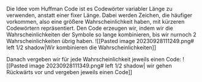 Die Idee vom Huffman Code ist es Codewörter variabler Länge zu verwenden, anstatt einer fixer Länge. Dabei werden Zeichen, die häufiger vorkommen, also eine größere Wahrscheinlichkeit haben, mit kürzeren Codewörtern repräsentiert.
Den Code erzeugen wir, indem wir die Wahrscheinlichkeiten der Symbole so lange kombinieren, bis wir nurnoch 2 Wahrscheinlichkeiten übrig haben.
![[Pasted image 20230928111249.png# left 1/2 shadow|Wir kombinieren die Wahrscheinlichkeiten]]

Danach vergeben wir für jede Wahrscheinlichkeit jeweils einen Code:
![[Pasted image 20230928111349.png# left 1/2 shadow| wir gehen Rückwärts vor und vergeben jeweils einen Code]]